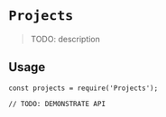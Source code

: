 # `Projects`

> TODO: description

## Usage

```
const projects = require('Projects');

// TODO: DEMONSTRATE API
```
